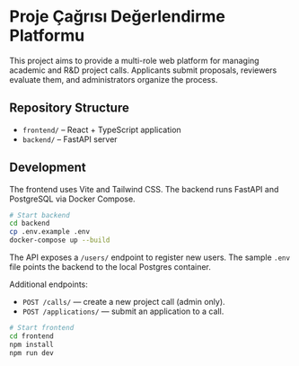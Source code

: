 # Proje Çağrısı Değerlendirme Platformu

This project aims to provide a multi-role web platform for managing academic and R&D project calls. Applicants submit proposals, reviewers evaluate them, and administrators organize the process.

## Repository Structure

- `frontend/` – React + TypeScript application
- `backend/` – FastAPI server



## Development

The frontend uses Vite and Tailwind CSS. The backend runs FastAPI and PostgreSQL via Docker Compose.

```bash
# Start backend
cd backend
cp .env.example .env
docker-compose up --build
```

The API exposes a `/users/` endpoint to register new users. The sample `.env` file points the backend to the local Postgres container.

Additional endpoints:

- `POST /calls/` &mdash; create a new project call (admin only).
- `POST /applications/` &mdash; submit an application to a call.

```bash
# Start frontend
cd frontend
npm install
npm run dev
```
